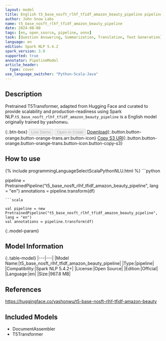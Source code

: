 ```yaml
---
layout: model
title: English t5_base_nosft_rlhf_tfidf_amazon_beauty_pipeline pipeline T5Transformer from yashonwu
author: John Snow Labs
name: t5_base_nosft_rlhf_tfidf_amazon_beauty_pipeline
date: 2024-08-08
tags: [en, open_source, pipeline, onnx]
task: [Question Answering, Summarization, Translation, Text Generation]
language: en
edition: Spark NLP 5.4.2
spark_version: 3.0
supported: true
annotator: PipelineModel
article_header:
  type: cover
use_language_switcher: "Python-Scala-Java"
---
```


## Description

Pretrained T5Transformer, adapted from Hugging Face and curated to provide scalability and production-readiness using Spark NLP.`t5_base_nosft_rlhf_tfidf_amazon_beauty_pipeline` is a English model originally trained by yashonwu.

{:.btn-box}
<button class="button button-orange" disabled>Live Demo</button>
<button class="button button-orange" disabled>Open in Colab</button>
[Download](https://s3.amazonaws.com/auxdata.johnsnowlabs.com/public/models/t5_base_nosft_rlhf_tfidf_amazon_beauty_pipeline_en_5.4.2_3.0_1723135962488.zip){:.button.button-orange.button-orange-trans.arr.button-icon}
[Copy S3 URI](s3://auxdata.johnsnowlabs.com/public/models/t5_base_nosft_rlhf_tfidf_amazon_beauty_pipeline_en_5.4.2_3.0_1723135962488.zip){:.button.button-orange.button-orange-trans.button-icon.button-copy-s3}

## How to use



<div class="tabs-box" markdown="1">
{% include programmingLanguageSelectScalaPythonNLU.html %}
```python

pipeline = PretrainedPipeline("t5_base_nosft_rlhf_tfidf_amazon_beauty_pipeline", lang = "en")
annotations =  pipeline.transform(df)   

```
```scala

val pipeline = new PretrainedPipeline("t5_base_nosft_rlhf_tfidf_amazon_beauty_pipeline", lang = "en")
val annotations = pipeline.transform(df)

```
</div>

{:.model-param}
## Model Information

{:.table-model}
|---|---|
|Model Name:|t5_base_nosft_rlhf_tfidf_amazon_beauty_pipeline|
|Type:|pipeline|
|Compatibility:|Spark NLP 5.4.2+|
|License:|Open Source|
|Edition:|Official|
|Language:|en|
|Size:|967.8 MB|

## References

https://huggingface.co/yashonwu/t5-base-nosft-rlhf-tfidf-amazon-beauty

## Included Models

- DocumentAssembler
- T5Transformer